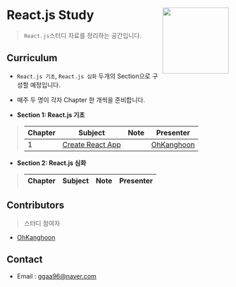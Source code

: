 # React.js Study <img src = "https://reactjs.org/logo-og.png" width = 150  align = right>

> `React.js`스터디 자료를 정리하는 공간입니다.


## Curriculum

* `React.js 기초`, `React.js 심화` 두개의 Section으로 구성할 예정입니다.
* 매주 두 명이 각자 Chapter 한 개씩을 준비합니다.



* **Section 1: React.js 기초**

> | Chapter | Subject                                  | Note | Presenter                                |
> | ------- | ---------------------------------------- | ---- | ---------------------------------------- |
> | 1       | [Create React App]() |      | [OhKanghoon](https://github.com/OhKanghoon) |


* **Section 2: React.js 심화**

> | Chapter | Subject                                  | Note | Presenter                                |
> | ------- | ---------------------------------------- | ---- | ---------------------------------------- |


## Contributors

> 스터디 참여자

* [OhKanghoon](https://github.com/OhKanghoon)



## Contact

- Email : ggaa96@naver.com
